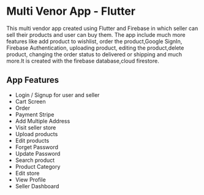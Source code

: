 
# Multi Venor App - Flutter

This multi vendor app created using Flutter and Firebase in which seller can sell their products and user can buy them. The app include much more features like add product to wishlist, order the product,Google SignIn, Firebase Authentication, uploading product, editing the product,delete product, changing the order status to delivered or shipping and much more.It is created with the firebase database,cloud firestore.


## App Features

- Login / Signup for user and seller
- Cart Screen
- Order
- Payment Stripe
- Add Multiple Address
- Visit seller store
- Upload products
- Edit products
- Forget Password
- Update Password
- Search product
- Product Category
- Edit store
- View Profile
- Seller Dashboard
